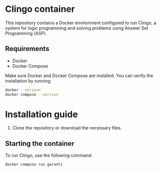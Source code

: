 # Clingo container

This repository contains a Docker environment configured to run Clingo, a system for logic programming and solving problems using Answer Set Programming (ASP).

## Requirements

- Docker
- Docker Compose

Make sure Docker and Docker Compose are installed. You can verify the installation by running:

```bash
docker --version
docker compose --version
```

# Installation guide

1. Clone the repository or download the necessary files.

## Starting the container

To run Clingo, use the following command:

```bash
docker compose run garanti
```
